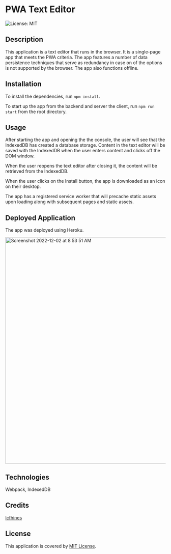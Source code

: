 # PWA Text Editor

![License: MIT](https://img.shields.io/badge/License-MIT-yellow.svg)

## Description

This application is a text editor that runs in the browser. It is a single-page app that meets the PWA criteria. The app features a number of data persistence techniques that serve as redundancy in case on of the options is not supported by the browser. The app also functions offline.

## Installation

To install the dependencies, run ```npm install```.

To start up the app from the backend and server the client, run ```npm run start``` from the root directory.

## Usage

After starting the app and opening the the console, the user will see that the IndexedDB has created a database storage. Content in the text editor will be saved with the IndexedDB when the user enters content and clicks off the DOM window. 

When the user reopens the text editor after closing it, the content will be retrieved from the IndexedDB.

When the user clicks on the Install button, the app is downloaded as an icon on their desktop.

The app has a registered service worker that will precache static assets upon loading along with subsequent pages and static assets.


## Deployed Application

The app was deployed using Heroku. 

<img width="712" alt="Screenshot 2022-12-02 at 8 53 51 AM" src="https://user-images.githubusercontent.com/113798073/205310962-8dfcec16-8e57-4d91-b9bc-8a0ec1a0194f.png">



## Technologies

Webpack, IndexedDB

## Credits

[lcfhines](https://github.com/lcfhines)

## License

This application is covered by [MIT License](https://choosealicense.com/licenses/mit/).
